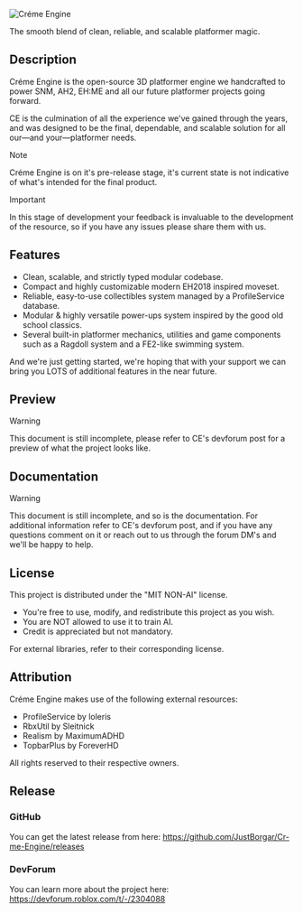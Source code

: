 ![Créme Engine](https://devforum-uploads.s3.dualstack.us-east-2.amazonaws.com/uploads/original/5X/a/4/e/9/a4e9ce9cd28a8e8f4e8d7fe3a900e3029fc22912.png)

The smooth blend of clean, reliable, and scalable platformer magic.

## Description ##

Créme Engine is the open-source 3D platformer engine we handcrafted to power SNM, AH2, EH:ME and all our future platformer projects going forward.

CE is the culmination of all the experience we've gained through the years, and was designed to be the final, dependable, and scalable solution for all our—and your—platformer needs.

> [!NOTE]
> Créme Engine is on it's pre-release stage, it's current state is not indicative of what's intended for the final product.

> [!IMPORTANT]
> In this stage of development your feedback is invaluable to the development of the resource, so if you have any issues please share them with us.

## Features ##

* Clean, scalable, and strictly typed modular codebase.
* Compact and highly customizable modern EH2018 inspired moveset.
* Reliable, easy-to-use collectibles system managed by a ProfileService database.
* Modular & highly versatile power-ups system inspired by the good old school classics.
* Several built-in platformer mechanics, utilities and game components such as a Ragdoll system and a FE2-like swimming system.

And we're just getting started, we're hoping that with your support we can bring you LOTS of additional features in the near future.

## Preview ##

> [!WARNING]
> This document is still incomplete, please refer to CE's devforum post for a preview of what the project looks like.

## Documentation ##

> [!WARNING]
> This document is still incomplete, and so is the documentation. For additional information refer to CE's devforum post, and if you have any questions comment on it or reach out to us through the forum DM's and we'll be happy to help.

## License ##

This project is distributed under the "MIT NON-AI" license.
* You're free to use, modify, and redistribute this project as you wish.
* You are NOT allowed to use it to train AI.
* Credit is appreciated but not mandatory.

For external libraries, refer to their corresponding license.

## Attribution ##

Créme Engine makes use of the following external resources:
* ProfileService by loleris
* RbxUtil by Sleitnick
* Realism by MaximumADHD
* TopbarPlus by ForeverHD

All rights reserved to their respective owners.

## Release ##

### GitHub

You can get the latest release from here:
https://github.com/JustBorgar/Cr-me-Engine/releases

### DevForum

You can learn more about the project here:
https://devforum.roblox.com/t/-/2304088
